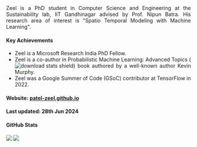 <div style="text-align: justify">
Zeel is a PhD student in Computer Science and Engineering at the <a style="text-decoration:none" href="https://nipunbatra.github.io/lab/">Sustainability lab</a>, <a style="text-decoration:none" href="https://www.iitgn.ac.in/">IIT Gandhinagar</a> advised by Prof. <a style="text-decoration:none" href="https://nipunbatra.github.io">Nipun Batra</a>. His research area of interest is "Spatio Temporal Modeling with Machine Learning".

#### Key Achievements
* Zeel is a <a style="text-decoration:none" href="https://www.microsoft.com/en-us/research/lab/microsoft-research-india/">Microsoft Research India</a> PhD Fellow.
* Zeel is a co-author in <a style="text-decoration:none" href="https://probml.github.io/pml-book/book2.html">Probabilistic Machine Learning: Advanced Topics</a> (<img src="https://img.shields.io/github/downloads/probml/pml2-book/total" alt="download stats shield">) book authored by a well-known author <a style="text-decoration:none" href="https://www.cs.ubc.ca/~murphyk/">Kevin Murphy</a>. 
* Zeel was a Google Summer of Code (GSoC) contributor at TensorFlow in 2022.

</div>

#### Website: [patel-zeel.github.io](https://patel-zeel.github.io/)

#### Last updated: 28th Jun 2024

#### GitHub Stats
<a href="https://github.com/anuraghazra/github-readme-stats">
<img align="left" src="https://github-readme-stats.vercel.app/api?username=patel-zeel&count_private=true&show_icons=true&theme=radical" />
</a>
<a href="https://github.com/anuraghazra/convoychat">
<img align="center" src="https://github-readme-stats.vercel.app/api/top-langs/?username=patel-zeel&layout=compact" />
</a>
